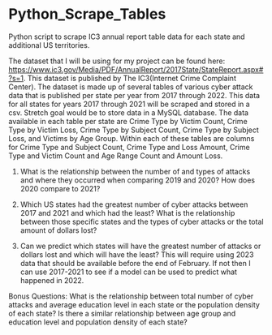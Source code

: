 # Python_Scrape_Tables
Python script to scrape IC3 annual report table data for each state and additional US territories. 

The dataset that I will be using for my project can be found here: https://www.ic3.gov/Media/PDF/AnnualReport/2017State/StateReport.aspx#?s=1. This dataset is published by The IC3(Internet Crime Complaint Center). The dataset is made up of several tables of various cyber attack data that is published per state per year from 2017 through 2022. This data for all states for years 2017 through 2021 will be scraped and stored in a csv. Stretch goal would be to store data in a MySQL database. The data available in each table per state are Crime Type by Victim Count, Crime Type by Victim Loss, Crime Type by Subject Count, Crime Type by Subject Loss, and Victims by Age Group. Within each of these tables are columns for Crime Type and Subject Count, Crime Type and Loss Amount, Crime Type and Victim Count and Age Range Count and Amount Loss.

1. What is the relationship between the number of and types of attacks and where they occurred when comparing 2019 and 2020? How does 2020 compare to 2021? 

2. Which US states had the greatest number of cyber attacks between 2017 and 2021 and which had the least? What is the relationship between those specific states and the types of cyber attacks or the total amount of dollars lost?

3. Can we predict which states will have the greatest number of attacks or dollars lost and which will have the least? This will require using 2023 data that should be available before the end of February. If not then I can use 2017-2021 to see if a model can be used to predict what happened in 2022. 

Bonus Questions: What is the relationship between total number of cyber attacks and average education level in each state or the population density of each state? Is there a similar relationship between age group and education level and population density of each state?